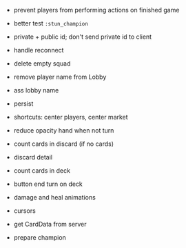 * prevent players from performing actions on finished game
* better test `:stun_champion` 
* private + public id; don't send private id to client
* handle reconnect
* delete empty squad
* remove player name from Lobby
* ass lobby name
* persist 

* shortcuts: center players, center market
* reduce opacity hand when not turn
* count cards in discard (if no cards)
* discard detail
* count cards in deck
* button end turn on deck
* damage and heal animations
* cursors

* get CardData from server
* prepare champion
